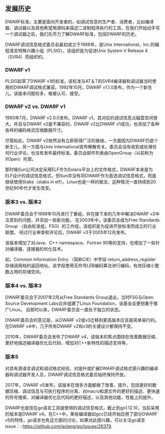 ## 发展历史

DWARF标准，主要是面向开发者的，如调试信息的生产者、消费者，比如编译器、调试器以及其他希望用源码来描述二进制程序执行的工具。在我们开始动手写一个调试器之前，我们先尽力了解DWARF标准，包括DWARF的历史。

DWARF调试信息格式委员会最初成立于1988年，是Unix International，Inc.的编程语言特殊兴趣小组（PLSIG），该组织是为促进Unix System V Release 4（SVR4）而组织的。

### DWARF v1

PLSIG起草了DWARF v1的标准，该标准与AT＆T的SVR4编译器和调试器当时使用的DWARF调试格式兼容。1992年10月，DWARF v1.1.0发布，作为一个新生儿，该版本问题较多，难被认可、接受。

### DWARF v2 vs.  DWARF v1

1993年7月，DWARF v2.0.0发布。DWARF v1，其对应的调试信息占磁盘空间很大，并且与DWARF v2是不兼容的，DWARF v2比DWARF v1成功，也添加了各种各样的编码格式压缩数据尺寸。

尽管如此，DWARF v2依然没有立即获得广泛的接纳，一方面因为DWARF仍是个新生儿，另一方面与Unix International宣布解散有关。委员会没有收到或处理任何行业评论，也没有发布最终标准。委员会邮件列表由OpenGroup（以前称为XOpen）托管。

那时候Sun公司决定采用ELF作为Solaris平台上的文件格式，DWARF本来是为ELF设计的调试信息格式，但Sun并没有将DWARF作为首选调试信息格式，而是继续使用Stabs（stabs in elf）。Linux也是一样的做法，这种情况一直持续到20世纪90年代才发生改变。

### 版本3 vs. 版本2

DWARF委员会于1999年10月进行了重组，并在接下来的几年中解决DWARF v2中注意到的问题，并添加一些新功能。 在2003年中，该委员会成为Free Standards Group （自由标准组，FSG）的工作组，该组织是为促进开放标准而成立的行业联盟。 经过行业审查和评论后，DWARF v3于2005年12月发布。

该版本增加了对Java、C++ namespace、Fortran 90等的支持，也增加了一些针对编译器、连接器的优化技术。

如，Common Information Entry （简称CIE）中字段 return_address_register 存储调用栈的返回地址，该字段使用无符号LEB编码算法进行编码，有效压缩小整数占用的存储空间。

### 版本4 vs. 版本3

DWARF委员会于2007年2月从Free Standards Group退出，当时FSG与Open Source Development Labs合并组建了Linux Foundation，该基金会更侧重于推广Linux。 自那时以来，DWARF委员会一直处于独立的状态。

DWARF委员会的意见是，从DWARF v2或v3迁移到更高版本应该是简单易行的。 在DWARF v4中，几乎所有DWARF v2和v3的关键设计都保持不变。

2010年，DWARF委员会发布了DWARF v4，该版本的焦点围绕在改善数据压缩、更好地描述编译器优化后代码、增加对C++新特性的描述支持等。

### 版本5

对具有源语言调试和调试格式经验、对提升或扩展DWARF调试格式感兴趣的编译器和调试器开发人员，DWARF调试信息格式委员始终保持开放。

2017年，DWARF v5发布，该版本在很多方面都做了改善、提升，包括更好的数据压缩、调试信息与可执行程序的分离、对macro和源文件的更好的描述、更快速的符号搜索、对编译器优化后代码的更好描述，以及其他功能、性能上的提升。

DWARF也是现在go语言工具链使用的调试信息格式，截止到go1.12.10，当前采用的版本是DWARF v4。在C++中，某些编译器如gcc已经开始应用了部分DWARF v5的特性，go语言也有这方面的讨论，如果对此感兴趣，可以关注go语言issue：: https://github.com/golang/go/issues/26379.